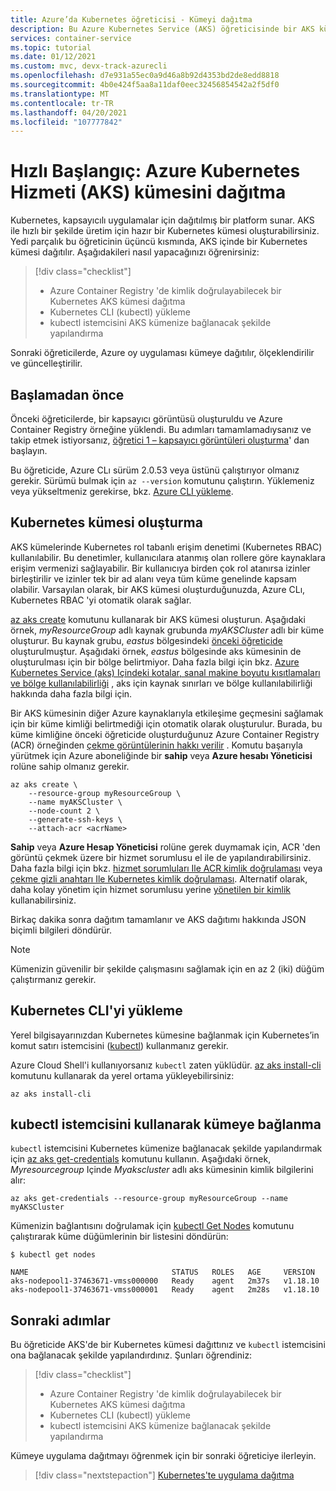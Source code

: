 ```yaml
---
title: Azure’da Kubernetes öğreticisi - Kümeyi dağıtma
description: Bu Azure Kubernetes Service (AKS) öğreticisinde bir AKS kümesi oluşturacak ve kubectl istemcisini kullanarak Kubernetes ana düğümüne bağlanacaksınız.
services: container-service
ms.topic: tutorial
ms.date: 01/12/2021
ms.custom: mvc, devx-track-azurecli
ms.openlocfilehash: d7e931a55ec0a9d46a8b92d4353bd2de8edd8818
ms.sourcegitcommit: 4b0e424f5aa8a11daf0eec32456854542a2f5df0
ms.translationtype: MT
ms.contentlocale: tr-TR
ms.lasthandoff: 04/20/2021
ms.locfileid: "107777842"
---
```

# <a name="tutorial-deploy-an-azure-kubernetes-service-aks-cluster"></a>Hızlı Başlangıç: Azure Kubernetes Hizmeti (AKS) kümesini dağıtma

Kubernetes, kapsayıcılı uygulamalar için dağıtılmış bir platform sunar. AKS ile hızlı bir şekilde üretim için hazır bir Kubernetes kümesi oluşturabilirsiniz. Yedi parçalık bu öğreticinin üçüncü kısmında, AKS içinde bir Kubernetes kümesi dağıtılır. Aşağıdakileri nasıl yapacağınızı öğrenirsiniz:

> [!div class="checklist"]
> * Azure Container Registry 'de kimlik doğrulayabilecek bir Kubernetes AKS kümesi dağıtma
> * Kubernetes CLI (kubectl) yükleme
> * kubectl istemcisini AKS kümenize bağlanacak şekilde yapılandırma

Sonraki öğreticilerde, Azure oy uygulaması kümeye dağıtılır, ölçeklendirilir ve güncelleştirilir.

## <a name="before-you-begin"></a>Başlamadan önce

Önceki öğreticilerde, bir kapsayıcı görüntüsü oluşturuldu ve Azure Container Registry örneğine yüklendi. Bu adımları tamamlamadıysanız ve takip etmek istiyorsanız, [öğretici 1 – kapsayıcı görüntüleri oluşturma][aks-tutorial-prepare-app]' dan başlayın.

Bu öğreticide, Azure CLı sürüm 2.0.53 veya üstünü çalıştırıyor olmanız gerekir. Sürümü bulmak için `az --version` komutunu çalıştırın. Yüklemeniz veya yükseltmeniz gerekirse, bkz. [Azure CLI yükleme][azure-cli-install].

## <a name="create-a-kubernetes-cluster"></a>Kubernetes kümesi oluşturma

AKS kümelerinde Kubernetes rol tabanlı erişim denetimi (Kubernetes RBAC) kullanılabilir. Bu denetimler, kullanıcılara atanmış olan rollere göre kaynaklara erişim vermenizi sağlayabilir. Bir kullanıcıya birden çok rol atanırsa izinler birleştirilir ve izinler tek bir ad alanı veya tüm küme genelinde kapsam olabilir. Varsayılan olarak, bir AKS kümesi oluşturduğunuzda, Azure CLı, Kubernetes RBAC 'yi otomatik olarak sağlar.

[az aks create][] komutunu kullanarak bir AKS kümesi oluşturun. Aşağıdaki örnek, *myResourceGroup* adlı kaynak grubunda *myAKSCluster* adlı bir küme oluşturur. Bu kaynak grubu, *eastus* bölgesindeki [önceki öğreticide][aks-tutorial-prepare-acr] oluşturulmuştur. Aşağıdaki örnek, *eastus* bölgesinde aks kümesinin de oluşturulması için bir bölge belirtmiyor. Daha fazla bilgi için bkz. [Azure Kubernetes Service (aks) Içindeki kotalar, sanal makine boyutu kısıtlamaları ve bölge kullanılabilirliği][quotas-skus-regions] , aks için kaynak sınırları ve bölge kullanılabilirliği hakkında daha fazla bilgi için.

Bir AKS kümesinin diğer Azure kaynaklarıyla etkileşime geçmesini sağlamak için bir küme kimliği belirtmediği için otomatik olarak oluşturulur. Burada, bu küme kimliğine önceki öğreticide oluşturduğunuz Azure Container Registry (ACR) örneğinden [çekme görüntülerinin hakkı verilir][container-registry-integration] . Komutu başarıyla yürütmek için Azure aboneliğinde bir **sahip** veya **Azure hesabı Yöneticisi** rolüne sahip olmanız gerekir.

```azurecli
az aks create \
    --resource-group myResourceGroup \
    --name myAKSCluster \
    --node-count 2 \
    --generate-ssh-keys \
    --attach-acr <acrName>
```

**Sahip** veya **Azure Hesap Yöneticisi** rolüne gerek duymamak için, ACR 'den görüntü çekmek üzere bir hizmet sorumlusu el ile de yapılandırabilirsiniz. Daha fazla bilgi için bkz. [hizmet sorumluları Ile ACR kimlik doğrulaması](../container-registry/container-registry-auth-service-principal.md) veya [çekme gizli anahtarı Ile Kubernetes kimlik doğrulaması](../container-registry/container-registry-auth-kubernetes.md). Alternatif olarak, daha kolay yönetim için hizmet sorumlusu yerine [yönetilen bir kimlik](use-managed-identity.md) kullanabilirsiniz.

Birkaç dakika sonra dağıtım tamamlanır ve AKS dağıtımı hakkında JSON biçimli bilgileri döndürür.

> [!NOTE]
> Kümenizin güvenilir bir şekilde çalışmasını sağlamak için en az 2 (iki) düğüm çalıştırmanız gerekir.

## <a name="install-the-kubernetes-cli"></a>Kubernetes CLI'yi yükleme

Yerel bilgisayarınızdan Kubernetes kümesine bağlanmak için Kubernetes’in komut satırı istemcisini ([kubectl][kubectl]) kullanmanız gerekir.

Azure Cloud Shell'i kullanıyorsanız `kubectl` zaten yüklüdür. [az aks install-cli][] komutunu kullanarak da yerel ortama yükleyebilirsiniz:

```azurecli
az aks install-cli
```

## <a name="connect-to-cluster-using-kubectl"></a>kubectl istemcisini kullanarak kümeye bağlanma

`kubectl` istemcisini Kubernetes kümenize bağlanacak şekilde yapılandırmak için [az aks get-credentials][] komutunu kullanın. Aşağıdaki örnek, *Myresourcegroup* Içinde *Myakscluster* adlı aks kümesinin kimlik bilgilerini alır:

```azurecli
az aks get-credentials --resource-group myResourceGroup --name myAKSCluster
```

Kümenizin bağlantısını doğrulamak için [kubectl Get Nodes][kubectl-get] komutunu çalıştırarak küme düğümlerinin bir listesini döndürün:

```
$ kubectl get nodes

NAME                                STATUS   ROLES   AGE     VERSION
aks-nodepool1-37463671-vmss000000   Ready    agent   2m37s   v1.18.10
aks-nodepool1-37463671-vmss000001   Ready    agent   2m28s   v1.18.10
```

## <a name="next-steps"></a>Sonraki adımlar

Bu öğreticide AKS'de bir Kubernetes kümesi dağıttınız ve `kubectl` istemcisini ona bağlanacak şekilde yapılandırdınız. Şunları öğrendiniz:

> [!div class="checklist"]
> * Azure Container Registry 'de kimlik doğrulayabilecek bir Kubernetes AKS kümesi dağıtma
> * Kubernetes CLI (kubectl) yükleme
> * kubectl istemcisini AKS kümenize bağlanacak şekilde yapılandırma

Kümeye uygulama dağıtmayı öğrenmek için bir sonraki öğreticiye ilerleyin.

> [!div class="nextstepaction"]
> [Kubernetes'te uygulama dağıtma][aks-tutorial-deploy-app]

<!-- LINKS - external -->
[kubectl]: https://kubernetes.io/docs/user-guide/kubectl/
[kubectl-get]: https://kubernetes.io/docs/reference/generated/kubectl/kubectl-commands#get

<!-- LINKS - internal -->
[aks-tutorial-deploy-app]: ./tutorial-kubernetes-deploy-application.md
[aks-tutorial-prepare-acr]: ./tutorial-kubernetes-prepare-acr.md
[aks-tutorial-prepare-app]: ./tutorial-kubernetes-prepare-app.md
[az ad sp create-for-rbac]: /cli/azure/ad/sp#az_ad_sp_create_for_rbac
[az acr show]: /cli/azure/acr#az_acr_show
[az role assignment create]: /cli/azure/role/assignment#az_role_assignment_create
[az aks create]: /cli/azure/aks#az_aks_create
[az aks install-cli]: /cli/azure/aks#az_aks_install_cli
[az aks get-credentials]: /cli/azure/aks#az_aks_get_credentials
[azure-cli-install]: /cli/azure/install-azure-cli
[container-registry-integration]: ./cluster-container-registry-integration.md
[quotas-skus-regions]: quotas-skus-regions.md

